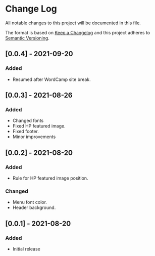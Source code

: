 # Change Log
All notable changes to this project will be documented in this file.

The format is based on [Keep a Changelog](http://keepachangelog.com/)
and this project adheres to [Semantic Versioning](http://semver.org/).

## [0.0.4] - 2021-09-20
### Added
 - Resumed after WordCamp site break. 

## [0.0.3] - 2021-08-26
### Added
 - Changed fonts
 - Fixed HP featured image.
 - Fixed footer.
 - Minor improvements

## [0.0.2] - 2021-08-20
### Added
 - Rule for HP featured image position.
 
### Changed
 - Menu font color.
 - Header background.

## [0.0.1] - 2021-08-20
### Added
 - Initial release
